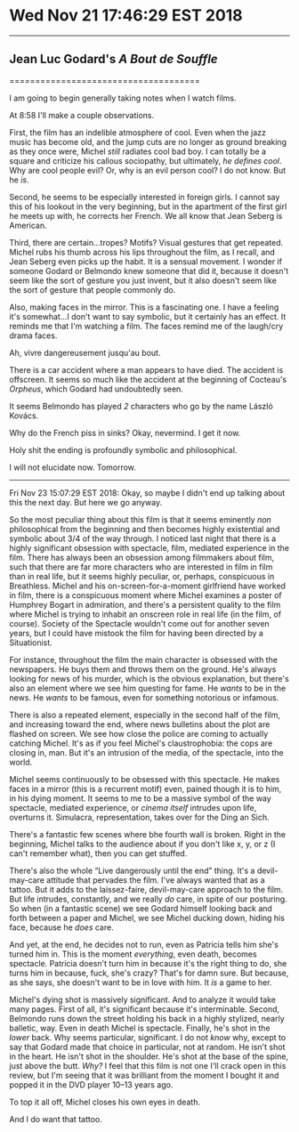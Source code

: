 # Wed Nov 21 17:46:29 EST 2018
----------------------------
## Jean Luc Godard's _A Bout de Souffle_
=====================================

I am going to begin generally taking notes when I watch films.

At 8:58 I'll make a couple observations.

First, the film has an indelible atmosphere of cool. Even when the jazz music
has become old, and the jump cuts are no longer as ground breaking as they once
were, Michel _still_ radiates cool bad boy. I can totally be a square and
criticize his callous sociopathy, but ultimately, _he defines cool_. Why are
cool people evil? Or, why is an evil person cool? I do not know. But he _is_.

Second, he seems to be especially interested in foreign girls. I cannot say this
of his lookout in the very beginning, but in the apartment of the first girl he
meets up with, he corrects her French. We all know that Jean Seberg is American.

Third, there are certain...tropes? Motifs? Visual gestures that get repeated.
Michel rubs his thumb across his lips throughout the film, as I recall, and Jean
Seberg even picks up the habit. It is a sensual movement. I wonder if someone
Godard or Belmondo knew someone that did it, because it doesn't seem like the
sort of gesture you just invent, but it also doesn't seem like the sort of
gesture that people commonly do.

Also, making faces in the mirror. This is a fascinating one. I have a feeling
it's somewhat...I don't want to say symbolic, but it certainly has an effect. It
reminds me that I'm watching a film. The faces remind me of the laugh/cry drama
faces.

Ah, vivre dangereusement jusqu'au bout.

There is a car accident where a man appears to have died. The accident is
offscreen. It seems so much like the accident at the beginning of Cocteau's
_Orpheus_, which Godard had undoubtedly seen.

It seems Belmondo has played _2_ characters who go by the name László Kovács.

Why do the French piss in sinks? Okay, nevermind. I get it now.

Holy shit the ending is profoundly symbolic and philosophical.

I will not elucidate now. Tomorrow.

---

Fri Nov 23 15:07:29 EST 2018: Okay, so maybe I didn't end up talking about this
the next day. But here we go anyway.

So the most peculiar thing about this film is that it seems eminently _non_
philosophical from the beginning and then becomes highly existential and
symbolic about 3/4 of the way through. I noticed last night that there is a
highly significant obsession with spectacle, film, mediated experience in the
film. There has always been an obsession among filmmakers about film, such that
there are far more characters who are interested in film in film than in real
life, but it seems highly peculiar, or, perhaps, conspicuous in Breathless.
Michel and his on-screen-for-a-moment girlfriend have worked in film, there is a
conspicuous moment where Michel examines a poster of Humphrey Bogart in
admiration, and there's a persistent quality to the film where Michel is trying
to inhabit an onscreen role in real life (in the film, of course). Society of
the Spectacle wouldn't come out for another seven years, but I could have
mistook the film for having been directed by a Situationist.

For instance, throughout the film the main character is obsessed with the
newspapers. He buys them and throws them on the ground. He's always looking for
news of his murder, which is the obvious explanation, but there's also an
element where we see him questing for fame. He _wants_ to be in the news. He
_wants_ to be famous, even for something notorious or infamous.

There is also a repeated element, especially in the second half of the film, and
increasing toward the end, where news bulletins about the plot are flashed on
screen. We see how close the police are coming to actually catching Michel. It's
as if you feel Michel's claustrophobia: the cops are closing in, man. But it's
an intrusion of the media, of the spectacle, into the world.

Michel seems continuously to be obsessed with this spectacle. He makes faces in
a mirror (this is a recurrent motif) even, pained though it is to him, in his
dying moment. It seems to me to be a massive symbol of the way spectacle,
mediated experience, or _cinema itself_ intrudes upon life, overturns it.
Simulacra, representation, takes over for the Ding an Sich. 

There's a fantastic few scenes where bhe fourth wall is broken. Right in the
beginning, Michel talks to the audience about if you don't like x, y, or z (I
can't remember what), then you can get stuffed.

There's also the whole “Live dangerously until the end” thing. It's a
devil-may-care attitude that pervades the film. I've always wanted that as a
tattoo. But it adds to the laissez-faire, devil-may-care approach to the film.
But life intrudes, constantly, and we really _do_ care, in spite of our
posturing. So when (in a fantastic scene) we see Godard himself looking back and
forth between a paper and Michel, we see Michel ducking down, hiding his face,
because he _does_ care.

And yet, at the end, he decides not to run, even as Patricia tells him she's
turned him in. This is the moment _everything_, even death, becomes spectacle.
Patricia doesn't turn him in because it's the right thing to do, she turns him
in because, fuck, she's crazy? That's for damn sure. But because, as she says,
she doesn't want to be in love with him. It _is_ a game to her.

Michel's dying shot is massively significant. And to analyze it would take many
pages. First of all, it's significant because it's interminable. Second,
Belmondo runs down the street holding his back in a highly stylized, nearly
balletic, way. Even in death Michel is spectacle. Finally, he's shot in the
_lower_ back. Why seems particular, significant. I do not _know_ why, except to
say that Godard made that choice in particular, not at random. He isn't shot in
the heart. He isn't shot in the shoulder. He's shot at the base of the spine,
just above the butt. _Why?_ I feel that this film is not one I'll crack open in
this review, but I'm seeing that it was brilliant from the moment I bought it
and popped it in the DVD player 10–13 years ago.

To top it all off, Michel closes his own eyes in death.

And I do want that tattoo.
